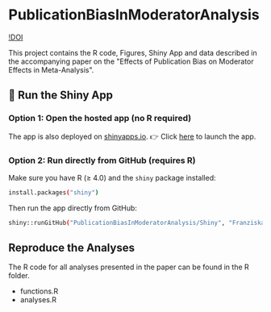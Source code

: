 # PublicationBiasInModeratorAnalysis
[!DOI]()

This project contains the  R code, Figures, Shiny App and data described in the accompanying 
paper on the "Effects of Publication Bias on Moderator Effects in Meta-Analysis".

## 🚀 Run the Shiny App
### Option 1: Open the hosted app (no R required)

The app is also deployed on [shinyapps.io](https://www.shinyapps.io/?utm_source=chatgpt.com).
👉 Click [here]() to launch the app.


### Option 2: Run directly from GitHub (requires R)
Make sure you have R (≥ 4.0) and the `shiny` package installed:

```bash
install.packages("shiny")
```
Then run the app directly from GitHub:

```bash
shiny::runGitHub("PublicationBiasInModeratorAnalysis/Shiny", "FranziskaRuffer")
```
## Reproduce the Analyses 
The R code for all analyses presented in the paper can be found in the R folder. 
* functions.R
* analyses.R

